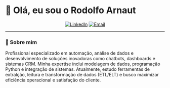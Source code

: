 # 👋 Olá, eu sou o Rodolfo Arnaut

<p align="center">
  <a href="https://www.linkedin.com/in/rodolfo-arnaut-2325561ba/" target="_blank"><img src="https://img.shields.io/badge/-LinkedIn-blue?style=flat-square&logo=Linkedin&logoColor=white" alt="LinkedIn"/></a>
  <a href="mailto:rodolfoarnaut@gmail.com" target="_blank"><img src="https://img.shields.io/badge/-Email-red?style=flat-square&logo=Gmail&logoColor=white" alt="Email"/></a>
</p>

---

### 🚀 Sobre mim

Profissional especializado em automação, análise de dados e desenvolvimento de soluções inovadoras como chatbots, dashboards e sistemas CRM. Minha expertise inclui modelagem de dados, programação Python e integração de sistemas. Atualmente, estudo ferramentas de extralção, leitura e transformação de dados (ETL/ELT) e busco maximizar eficiência operacional e satisfação do cliente.
